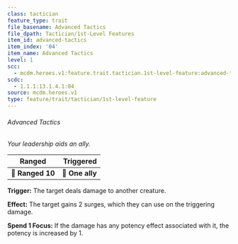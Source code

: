 ```yaml
---
class: tactician
feature_type: trait
file_basename: Advanced Tactics
file_dpath: Tactician/1st-Level Features
item_id: advanced-tactics
item_index: '04'
item_name: Advanced Tactics
level: 1
scc:
  - mcdm.heroes.v1:feature.trait.tactician.1st-level-feature:advanced-tactics
scdc:
  - 1.1.1:13.1.4.1:04
source: mcdm.heroes.v1
type: feature/trait/tactician/1st-level-feature
---
```


###### Advanced Tactics

*Your leadership aids an ally.*

| **Ranged**       |   **Triggered** |
| ---------------- | --------------: |
| **📏 Ranged 10** | **🎯 One ally** |

**Trigger:** The target deals damage to another creature.

**Effect:** The target gains 2 surges, which they can use on the triggering damage.

**Spend 1 Focus:** If the damage has any potency effect associated with it, the potency is increased by 1.
